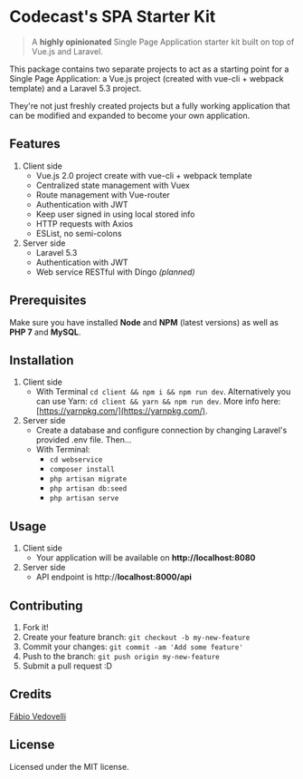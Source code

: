 # Codecast's SPA Starter Kit

> A **highly opinionated** Single Page Application starter kit built on top of Vue.js and Laravel.

This package contains two separate projects to act as a starting point for a Single Page Application: a Vue.js project (created with vue-cli + webpack template) and a Laravel 5.3 project.

They're not just freshly created projects but a fully working application that can be modified and expanded to become your own application.

## Features

1. Client side
    * Vue.js 2.0 project create with vue-cli + webpack template
    * Centralized state management with Vuex
    * Route management with Vue-router
    * Authentication with JWT
    * Keep user signed in using local stored info
    * HTTP requests with Axios
    * ESList, no semi-colons
2. Server side
    * Laravel 5.3
    * Authentication with JWT
    * Web service RESTful with Dingo *(planned)*

## Prerequisites

Make sure you have installed **Node** and **NPM** (latest versions) as well as **PHP 7** and **MySQL**.

## Installation

1. Client side
	* With Terminal `cd client && npm i && npm run dev`. Alternatively you can use Yarn: `cd client && yarn && npm run dev`. More info here: [https://yarnpkg.com/](https://yarnpkg.com/).
2. Server side
    * Create a database and configure connection by changing Laravel's provided .env file. Then...
	* With Terminal:
        * `cd webservice`
        * `composer install`
        * `php artisan migrate`
        * `php artisan db:seed`
        * `php artisan serve`

## Usage

1. Client side
	* Your application will be available on **http://localhost:8080**
2. Server side
	* API endpoint is http://**localhost:8000/api**

## Contributing

1. Fork it!
2. Create your feature branch: `git checkout -b my-new-feature`
3. Commit your changes: `git commit -am 'Add some feature'`
4. Push to the branch: `git push origin my-new-feature`
5. Submit a pull request :D

## Credits

[Fábio Vedovelli](https://github.com/vedovelli)

## License

Licensed under the MIT license.